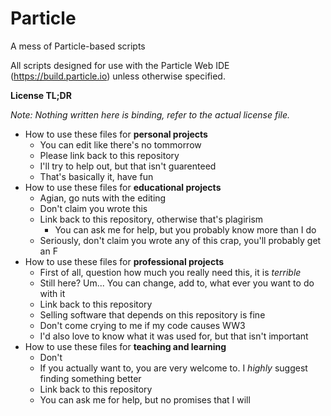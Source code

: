 # Particle
A mess of Particle-based scripts

All scripts designed for use with the Particle Web IDE (https://build.particle.io) unless otherwise specified.




**License TL;DR**

*Note: Nothing written here is binding, refer to the actual license file.*

* How to use these files for **personal projects**
  * You can edit like there's no tommorrow
  * Please link back to this repository
  * I'll try to help out, but that isn't guarenteed
  * That's basically it, have fun
* How to use these files for **educational projects**
  * Agian, go nuts with the editing
  * Don't claim you wrote this
  * Link back to this repository, otherwise that's plagirism
	* You can ask me for help, but you probably know more than I do
  * Seriously, don't claim you wrote any of this crap, you'll probably get an F
* How to use these files for **professional projects**
	* First of all, question how much you really need this, it is *terrible*
  * Still here? Um... You can change, add to, what ever you want to do with it
  * Link back to this repository
  * Selling software that depends on this repository is fine
  * Don't come crying to me if my code causes WW3
  * I'd also love to know what it was used for, but that isn't important
* How to use these files for **teaching and learning**
	* Don't
	* If you actually want to, you are very welcome to. I *highly* suggest finding something better
	* Link back to this repository
	* You can ask me for help, but no promises that I will
